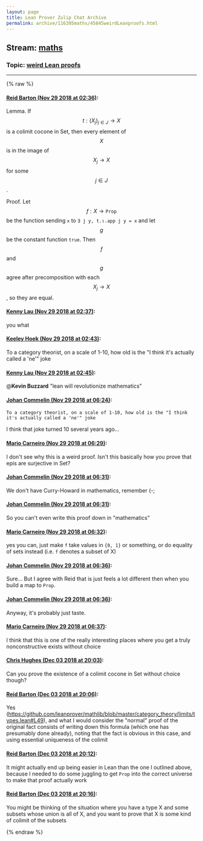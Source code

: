 ```yaml
---
layout: page
title: Lean Prover Zulip Chat Archive 
permalink: archive/116395maths/45845weirdLeanproofs.html
---
```


## Stream: [maths](index.html)
### Topic: [weird Lean proofs](45845weirdLeanproofs.html)

---


{% raw %}
#### [ Reid Barton (Nov 29 2018 at 02:36)](https://leanprover.zulipchat.com/#narrow/stream/116395-maths/topic/weird%20Lean%20proofs/near/148758351):
Lemma. If $$t : (X_j)_{j \in J} \to X$$ is a colimit cocone in Set, then every element of $$X$$ is in the image of $$X_j \to X$$ for some $$j \in J$$.

Proof. Let $$f : X \to \mathtt{Prop}$$ be the function sending `x` to `∃ j y, t.ι.app j y = x` and let $$g$$ be the constant function `true`. Then $$f$$ and $$g$$ agree after precomposition with each $$X_j \to X$$, so they are equal.

#### [ Kenny Lau (Nov 29 2018 at 02:37)](https://leanprover.zulipchat.com/#narrow/stream/116395-maths/topic/weird%20Lean%20proofs/near/148758376):
you what

#### [ Keeley Hoek (Nov 29 2018 at 02:43)](https://leanprover.zulipchat.com/#narrow/stream/116395-maths/topic/weird%20Lean%20proofs/near/148758607):
To a category theorist, on a scale of 1-10, how old is the "I think it's actually called a 'ne'" joke

#### [ Kenny Lau (Nov 29 2018 at 02:45)](https://leanprover.zulipchat.com/#narrow/stream/116395-maths/topic/weird%20Lean%20proofs/near/148758684):
@**Kevin Buzzard** "lean will revolutionize mathematics"

#### [ Johan Commelin (Nov 29 2018 at 06:24)](https://leanprover.zulipchat.com/#narrow/stream/116395-maths/topic/weird%20Lean%20proofs/near/148766496):
```quote
To a category theorist, on a scale of 1-10, how old is the "I think it's actually called a 'ne'" joke
```
 I think that joke turned 10 several years ago...

#### [ Mario Carneiro (Nov 29 2018 at 06:29)](https://leanprover.zulipchat.com/#narrow/stream/116395-maths/topic/weird%20Lean%20proofs/near/148766630):
I don't see why this is a weird proof. Isn't this basically how you prove that epis are surjective in Set?

#### [ Johan Commelin (Nov 29 2018 at 06:31)](https://leanprover.zulipchat.com/#narrow/stream/116395-maths/topic/weird%20Lean%20proofs/near/148766707):
We don't have Curry-Howard in mathematics, remember (-;

#### [ Johan Commelin (Nov 29 2018 at 06:31)](https://leanprover.zulipchat.com/#narrow/stream/116395-maths/topic/weird%20Lean%20proofs/near/148766713):
So you can't even write this proof down in "mathematics"

#### [ Mario Carneiro (Nov 29 2018 at 06:32)](https://leanprover.zulipchat.com/#narrow/stream/116395-maths/topic/weird%20Lean%20proofs/near/148766766):
yes you can, just make `f` take values in `{0, 1}` or something, or do equality of sets instead (i.e. `f` denotes a subset of X)

#### [ Johan Commelin (Nov 29 2018 at 06:36)](https://leanprover.zulipchat.com/#narrow/stream/116395-maths/topic/weird%20Lean%20proofs/near/148766902):
Sure... But I agree with Reid that is just feels a lot different then when you build a map to `Prop`.

#### [ Johan Commelin (Nov 29 2018 at 06:36)](https://leanprover.zulipchat.com/#narrow/stream/116395-maths/topic/weird%20Lean%20proofs/near/148766909):
Anyway, it's probably just taste.

#### [ Mario Carneiro (Nov 29 2018 at 06:37)](https://leanprover.zulipchat.com/#narrow/stream/116395-maths/topic/weird%20Lean%20proofs/near/148766916):
I think that this is one of the really interesting places where you get a truly nonconstructive exists without choice

#### [ Chris Hughes (Dec 03 2018 at 20:03)](https://leanprover.zulipchat.com/#narrow/stream/116395-maths/topic/weird%20Lean%20proofs/near/150791933):
Can you prove the existence of a colimit cocone in Set without choice though?

#### [ Reid Barton (Dec 03 2018 at 20:06)](https://leanprover.zulipchat.com/#narrow/stream/116395-maths/topic/weird%20Lean%20proofs/near/150792172):
Yes (https://github.com/leanprover/mathlib/blob/master/category_theory/limits/types.lean#L49), and what I would consider the "normal" proof of the original fact consists of writing down this formula (which one has presumably done already), noting that the fact is obvious in this case, and using essential uniqueness of the colimit

#### [ Reid Barton (Dec 03 2018 at 20:12)](https://leanprover.zulipchat.com/#narrow/stream/116395-maths/topic/weird%20Lean%20proofs/near/150792703):
It might actually end up being easier in Lean than the one I outlined above, because I needed to do some juggling to get `Prop` into the correct universe to make that proof actually work

#### [ Reid Barton (Dec 03 2018 at 20:16)](https://leanprover.zulipchat.com/#narrow/stream/116395-maths/topic/weird%20Lean%20proofs/near/150792953):
You might be thinking of the situation where you have a type X and some subsets whose union is all of X, and you want to prove that X is some kind of colimit of the subsets


{% endraw %}
